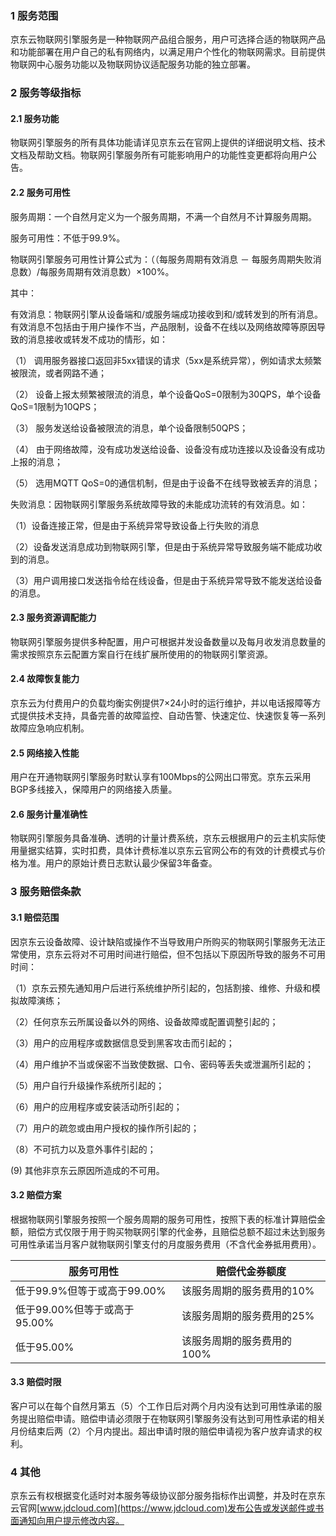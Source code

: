 ### 1 **服务范围**

京东云物联网引擎服务是一种物联网产品组合服务，用户可选择合适的物联网产品和功能部署在用户自己的私有网络内，以满足用户个性化的物联网需求。目前提供物联网中心服务功能以及物联网协议适配服务功能的独立部署。

### 2 **服务等级指标** 

#### 2.1 服务功能 

物联网引擎服务的所有具体功能请详见京东云在官网上提供的详细说明文档、技术文档及帮助文档。物联网引擎服务所有可能影响用户的功能性变更都将向用户公告。 

#### 2.2 **服务可用性**

服务周期：一个自然月定义为一个服务周期，不满一个自然月不计算服务周期。

服务可用性：不低于99.9%。

物联网引擎服务可用性计算公式为：（（每服务周期有效消息 － 每服务周期失败消息数）/每服务周期有效消息数）×100%。

其中：

有效消息：物联网引擎从设备端和/或服务端成功接收到和/或转发到的所有消息。有效消息不包括由于用户操作不当，产品限制，设备不在线以及网络故障等原因导致的消息接收或转发不成功的情形，如：

（1） 调用服务器接口返回非5xx错误的请求（5xx是系统异常），例如请求太频繁被限流，或者网路不通；

（2） 设备上报太频繁被限流的消息，单个设备QoS=0限制为30QPS，单个设备QoS=1限制为10QPS；

（3） 服务发送给设备被限流的消息，单个设备限制50QPS；

（4） 由于网络故障，没有成功发送给设备、设备没有成功连接以及设备没有成功上报的消息；

（5） 选用MQTT QoS=0的通信机制，但是由于设备不在线导致被丢弃的消息；

失败消息：因物联网引擎服务系统故障导致的未能成功流转的有效消息。如：

（1）设备连接正常，但是由于系统异常导致设备上行失败的消息

（2）设备发送消息成功到物联网引擎，但是由于系统异常导致服务端不能成功收到的消息。

（3）用户调用接口发送指令给在线设备，但是由于系统异常导致不能发送给设备的消息。

#### 2.3 服务资源调配能力 

物联网引擎服务提供多种配置，用户可根据并发设备数量以及每月收发消息数量的需求按照京东云配置方案自行在线扩展所使用的的物联网引擎资源。 

#### 2.4 故障恢复能力 

京东云为付费用户的负载均衡实例提供7×24小时的运行维护，并以电话报障等方式提供技术支持，具备完善的故障监控、自动告警、快速定位、快速恢复等一系列故障应急响应机制。 

#### 2.5 网络接入性能 

用户在开通物联网引擎服务时默认享有100Mbps的公网出口带宽。京东云采用BGP多线接入，保障用户的网络接入质量。 

#### 2.6 服务计量准确性 

物联网引擎服务具备准确、透明的计量计费系统，京东云根据用户的云主机实际使用量据实结算，实时扣费，具体计费标准以京东云官网公布的有效的计费模式与价格为准。用户的原始计费日志默认最少保留3年备查。 

### 3 服务赔偿条款 

#### 3.1 **赔偿范围**

因京东云设备故障、设计缺陷或操作不当导致用户所购买的物联网引擎服务无法正常使用，京东云将对不可用时间进行赔偿，但不包括以下原因所导致的服务不可用时间：

（1）京东云预先通知用户后进行系统维护所引起的，包括割接、维修、升级和模拟故障演练；

（2）任何京东云所属设备以外的网络、设备故障或配置调整引起的；

（3）用户的应用程序或数据信息受到黑客攻击而引起的；

（4）用户维护不当或保密不当致使数据、口令、密码等丢失或泄漏所引起的；

（5）用户自行升级操作系统所引起的；

（6）用户的应用程序或安装活动所引起的；

（7）用户的疏忽或由用户授权的操作所引起的；

（8）不可抗力以及意外事件引起的；

(9) 其他非京东云原因所造成的不可用。

#### 3.2 赔偿方案

根据物联网引擎服务按照一个服务周期的服务可用性，按照下表的标准计算赔偿金额，赔偿方式仅限于用于购买物联网引擎的代金券，且赔偿总额不超过未达到服务可用性承诺当月客户就物联网引擎支付的月度服务费用（不含代金券抵用费用）。


| 服务可用性                   | 赔偿代金券额度             |
| ---------------------------- | -------------------------- |
| 低于99.9%但等于或高于99.00%  | 该服务周期的服务费用的10%  |
| 低于99.00%但等于或高于95.00% | 该服务周期的服务费用的25%  |
| 低于95.00%                   | 该服务周期的服务费用的100% |

####  3.3 **赔偿时限**

客户可以在每个自然月第五（5）个工作日后对两个月内没有达到可用性承诺的服务提出赔偿申请。赔偿申请必须限于在物联网引擎服务没有达到可用性承诺的相关月份结束后两（2）个月内提出。超出申请时限的赔偿申请视为客户放弃请求的权利。

### 4 **其他**

京东云有权根据变化适时对本服务等级协议部分服务指标作出调整，并及时在京东云官网[www.jdcloud.com](https://www.jdcloud.com)发布公告或发送邮件或书面通知向用户提示修改内容。

